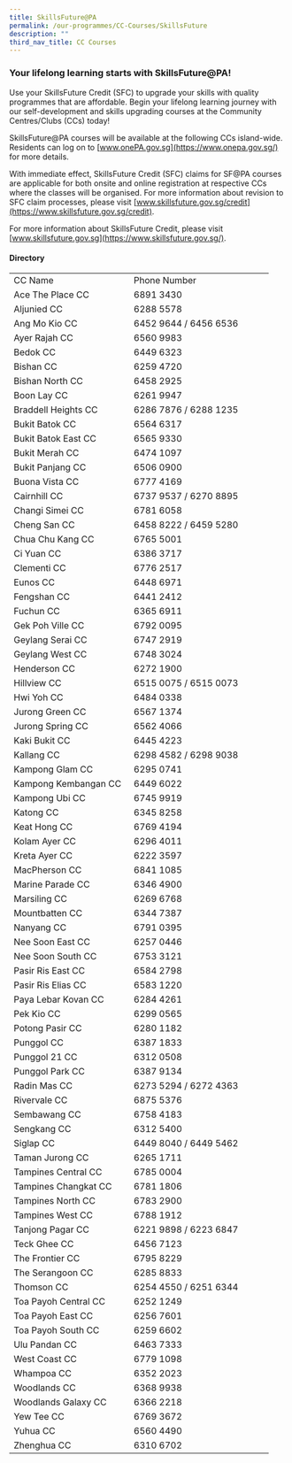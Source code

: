 ```yaml
---
title: SkillsFuture@PA
permalink: /our-programmes/CC-Courses/SkillsFuture
description: ""
third_nav_title: CC Courses
---
```

### Your lifelong learning starts with SkillsFuture@PA!
Use your SkillsFuture Credit (SFC) to upgrade your skills with quality programmes that are affordable. Begin your lifelong learning journey with our self-development and skills upgrading courses at the Community Centres/Clubs (CCs) today!

SkillsFuture@PA courses will be available at the following CCs island-wide. Residents can log on to [www.onePA.gov.sg](https://www.onepa.gov.sg/) for more details.

With immediate effect, SkillsFuture Credit (SFC) claims for SF@PA courses are applicable for both onsite and online registration at respective CCs where the classes will be organised.  For more information about revision to SFC claim processes, please visit [www.skillsfuture.gov.sg/credit](https://www.skillsfuture.gov.sg/credit). 

For more information about SkillsFuture Credit, please visit [www.skillsfuture.gov.sg](https://www.skillsfuture.gov.sg/).

#### Directory
<table border="0" cellpadding="0" cellspacing="0" width="437">
        <colgroup><col width="201"><col width="236"></colgroup>
        <tbody>
            <tr height="23">
                <td style="width: 201px; height: 23px;">CC Name</td>
                <td style="width: 236px;">Phone Number</td>
            </tr>
            <tr height="23">
                <td style="height: 23px;">Ace The Place CC</td>
                <td>6891 3430</td>
            </tr>
            <tr height="23">
                <td style="height: 23px;">Aljunied CC</td>
                <td>6288 5578</td>
            </tr>
            <tr height="23">
                <td style="height: 23px;">Ang Mo Kio CC</td>
                <td>6452 9644 / 6456 6536</td>
            </tr>
            <tr height="23">
                <td style="height: 23px;">Ayer Rajah CC</td>
                <td>6560 9983</td>
            </tr>
            <tr height="23">
                <td style="height: 23px;">Bedok CC</td>
                <td>6449 6323</td>
            </tr>
            <tr height="23">
                <td style="height: 23px;">Bishan CC</td>
                <td>6259 4720</td>
            </tr>
            <tr height="23">
                <td style="height: 23px;">Bishan North CC</td>
                <td>6458 2925</td>
            </tr>
            <tr height="23">
                <td style="height: 23px;">Boon Lay CC</td>
                <td>6261 9947</td>
            </tr>
            <tr height="23">
                <td style="height: 23px;">Braddell Heights CC</td>
                <td>6286 7876 / 6288 1235</td>
            </tr>
            <tr height="23">
                <td style="height: 23px;">Bukit Batok CC</td>
                <td>6564 6317</td>
            </tr>
            <tr height="23">
                <td style="height: 23px;">Bukit Batok East CC</td>
                <td>6565 9330</td>
            </tr>
            <tr height="23">
                <td style="height: 23px;">Bukit Merah CC</td>
                <td>6474 1097</td>
            </tr>
            <tr height="23">
                <td style="height: 23px;">Bukit Panjang CC</td>
                <td>6506 0900</td>
            </tr>
            <tr height="23">
                <td style="height: 23px;">Buona Vista CC</td>
                <td>6777 4169</td>
            </tr>
            <tr height="23">
                <td style="height: 23px;">Cairnhill CC</td>
                <td>6737 9537 / 6270 8895</td>
            </tr>
            <tr height="23">
                <td style="height: 23px;">Changi Simei CC</td>
                <td>6781 6058</td>
            </tr>
            <tr height="23">
                <td style="height: 23px;">Cheng San CC</td>
                <td>6458 8222 / 6459 5280</td>
            </tr>
            <tr height="23">
                <td style="height: 23px;">Chua Chu Kang CC</td>
                <td>6765 5001</td>
            </tr>
            <tr height="23">
                <td style="height: 23px;">Ci Yuan CC</td>
                <td>6386 3717</td>
            </tr>
            <tr height="23">
                <td style="height: 23px;">Clementi CC</td>
                <td>6776 2517</td>
            </tr>
            <tr height="23">
                <td style="height: 23px;">Eunos CC</td>
                <td>6448 6971</td>
            </tr>
            <tr height="23">
                <td style="height: 23px;">Fengshan CC</td>
                <td>6441 2412</td>
            </tr>
            <tr height="23">
                <td style="height: 23px;">Fuchun CC</td>
                <td>6365 6911</td>
            </tr>
            <tr height="23">
                <td style="height: 23px;">Gek Poh Ville CC</td>
                <td>6792 0095</td>
            </tr>
            <tr height="23">
                <td style="height: 23px;">Geylang Serai CC</td>
                <td>6747 2919</td>
            </tr>
            <tr height="23">
                <td style="height: 23px;">Geylang West CC</td>
                <td>6748 3024</td>
            </tr>
            <tr height="23">
                <td style="height: 23px;">Henderson CC</td>
                <td>6272 1900</td>
            </tr>
            <tr height="23">
                <td style="height: 23px;">Hillview CC</td>
                <td>6515 0075 / 6515 0073</td>
            </tr>
            <tr height="23">
                <td style="height: 23px;">Hwi Yoh CC</td>
                <td>6484 0338</td>
            </tr>
            <tr height="23">
                <td style="height: 23px;">Jurong Green CC</td>
                <td>6567 1374</td>
            </tr>
            <tr height="23">
                <td style="height: 23px;">Jurong Spring CC</td>
                <td>6562 4066</td>
            </tr>
            <tr height="23">
                <td style="height: 23px;">Kaki Bukit CC</td>
                <td>6445 4223</td>
            </tr>
            <tr height="23">
                <td style="height: 23px;">Kallang CC</td>
                <td>6298 4582 / 6298 9038</td>
            </tr>
            <tr height="23">
                <td style="height: 23px;">Kampong Glam CC</td>
                <td>6295 0741</td>
            </tr>
            <tr height="23">
                <td style="height: 23px;">Kampong Kembangan CC</td>
                <td>6449 6022</td>
            </tr>
            <tr height="23">
                <td style="height: 23px;">Kampong Ubi CC</td>
                <td>6745 9919</td>
            </tr>
            <tr height="23">
                <td style="height: 23px;">Katong CC</td>
                <td>6345 8258</td>
            </tr>
            <tr height="23">
                <td style="height: 23px;">Keat Hong CC</td>
                <td>6769 4194</td>
            </tr>
            <tr height="23">
                <td style="height: 23px;">Kolam Ayer CC</td>
                <td>6296 4011</td>
            </tr>
            <tr height="23">
                <td style="height: 23px;">Kreta Ayer CC</td>
                <td>6222 3597</td>
            </tr>
            <tr height="23">
                <td style="height: 23px;">MacPherson CC</td>
                <td>6841 1085</td>
            </tr>
            <tr height="23">
                <td style="height: 23px;">Marine Parade CC</td>
                <td>6346 4900</td>
            </tr>
            <tr height="23">
                <td style="height: 23px;">Marsiling CC</td>
                <td>6269 6768</td>
            </tr>
            <tr height="23">
                <td style="height: 23px;">Mountbatten CC</td>
                <td>6344 7387</td>
            </tr>
            <tr height="23">
                <td style="height: 23px;">Nanyang CC</td>
                <td>6791 0395</td>
            </tr>
            <tr height="23">
                <td style="height: 23px;">Nee Soon East CC</td>
                <td>6257 0446</td>
            </tr>
            <tr height="23">
                <td style="height: 23px;">Nee Soon South CC</td>
                <td>6753 3121</td>
            </tr>
            <tr height="23">
                <td style="height: 23px;">Pasir Ris East CC</td>
                <td>6584 2798</td>
            </tr>
            <tr height="23">
                <td style="height: 23px;">Pasir Ris Elias CC</td>
                <td>6583 1220</td>
            </tr>
            <tr height="23">
                <td style="height: 23px;">Paya Lebar Kovan CC</td>
                <td>6284 4261</td>
            </tr>
            <tr height="23">
                <td style="height: 23px;">Pek Kio CC</td>
                <td>6299 0565</td>
            </tr>
            <tr height="23">
                <td style="height: 23px;">Potong Pasir CC</td>
                <td>6280 1182</td>
            </tr>
            <tr height="23">
                <td style="height: 23px;">Punggol CC</td>
                <td>6387 1833</td>
            </tr>
            <tr height="23">
                <td style="height: 23px;">Punggol 21 CC</td>
                <td>6312 0508</td>
            </tr>
            <tr height="23">
                <td style="height: 23px;">Punggol Park CC</td>
                <td>6387 9134</td>
            </tr>
            <tr height="23">
                <td style="height: 23px;">Radin Mas CC</td>
                <td>6273 5294 / 6272 4363</td>
            </tr>
            <tr height="23">
                <td style="height: 23px;">Rivervale CC</td>
                <td>6875 5376</td>
            </tr>
            <tr height="23">
                <td style="height: 23px;">Sembawang CC</td>
                <td>6758 4183</td>
            </tr>
            <tr height="23">
                <td style="height: 23px;">Sengkang CC</td>
                <td>6312 5400</td>
            </tr>
            <tr height="23">
                <td style="height: 23px;">Siglap CC</td>
                <td>6449 8040 / 6449 5462</td>
            </tr>
            <tr height="23">
                <td style="height: 23px;">Taman Jurong CC</td>
                <td>6265 1711</td>
            </tr>
            <tr height="23">
                <td style="height: 23px;">Tampines Central CC</td>
                <td>6785 0004</td>
            </tr>
            <tr height="23">
                <td style="height: 23px;">Tampines Changkat CC</td>
                <td>6781 1806</td>
            </tr>
            <tr height="23">
                <td style="height: 23px;">Tampines North CC</td>
                <td>6783 2900</td>
            </tr>
            <tr height="23">
                <td style="height: 23px;">Tampines West CC</td>
                <td>6788 1912</td>
            </tr>
            <tr height="23">
                <td style="height: 23px;">Tanjong Pagar CC</td>
                <td>6221 9898 / 6223 6847</td>
            </tr>
            <tr height="23">
                <td style="height: 23px;">Teck Ghee CC</td>
                <td>6456 7123</td>
            </tr>
            <tr height="23">
                <td style="height: 23px;">The Frontier CC</td>
                <td>6795 8229</td>
            </tr>
            <tr height="23">
                <td style="height: 23px;">The Serangoon CC</td>
                <td>6285 8833</td>
            </tr>
            <tr height="23">
                <td style="height: 23px;">Thomson CC</td>
                <td>6254 4550 / 6251 6344</td>
            </tr>
            <tr height="23">
                <td style="height: 23px;">Toa Payoh Central CC</td>
                <td>6252 1249</td>
            </tr>
            <tr height="23">
                <td style="height: 23px;">Toa Payoh East CC</td>
                <td>6256 7601</td>
            </tr>
            <tr height="23">
                <td style="height: 23px;">Toa Payoh South CC</td>
                <td>6259 6602</td>
            </tr>
            <tr height="23">
                <td style="height: 23px;">Ulu Pandan CC</td>
                <td>6463 7333</td>
            </tr>
            <tr height="23">
                <td style="height: 23px;">West Coast CC</td>
                <td>6779 1098</td>
            </tr>
            <tr height="23">
                <td style="height: 23px;">Whampoa CC</td>
                <td>6352 2023</td>
            </tr>
            <tr height="23">
                <td style="height: 23px;">Woodlands CC</td>
                <td>6368 9938</td>
            </tr>
            <tr height="23">
                <td style="height: 23px;">Woodlands Galaxy CC</td>
                <td>6366 2218</td>
            </tr>
            <tr height="23">
                <td style="height: 23px;">Yew Tee CC</td>
                <td>6769 3672</td>
            </tr>
            <tr height="23">
                <td style="height: 23px;">Yuhua CC</td>
                <td>6560 4490</td>
            </tr>
            <tr height="23">
                <td style="height: 23px;">Zhenghua CC</td>
                <td>6310 6702</td>
            </tr>
        </tbody>
    </table>